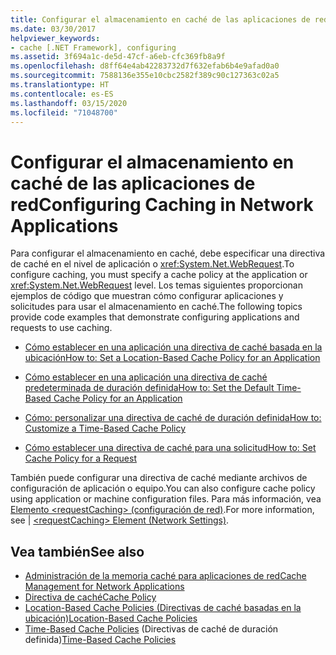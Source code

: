```yaml
---
title: Configurar el almacenamiento en caché de las aplicaciones de red
ms.date: 03/30/2017
helpviewer_keywords:
- cache [.NET Framework], configuring
ms.assetid: 3f694a1c-de5d-47cf-a6eb-cfc369fb8a9f
ms.openlocfilehash: d8ff64e4ab42283732d7f632efab6b4e9afad0a0
ms.sourcegitcommit: 7588136e355e10cbc2582f389c90c127363c02a5
ms.translationtype: HT
ms.contentlocale: es-ES
ms.lasthandoff: 03/15/2020
ms.locfileid: "71048700"
---
```

# <a name="configuring-caching-in-network-applications"></a><span data-ttu-id="9bc99-102">Configurar el almacenamiento en caché de las aplicaciones de red</span><span class="sxs-lookup"><span data-stu-id="9bc99-102">Configuring Caching in Network Applications</span></span>
<span data-ttu-id="9bc99-103">Para configurar el almacenamiento en caché, debe especificar una directiva de caché en el nivel de aplicación o <xref:System.Net.WebRequest>.</span><span class="sxs-lookup"><span data-stu-id="9bc99-103">To configure caching, you must specify a cache policy at the application or <xref:System.Net.WebRequest> level.</span></span> <span data-ttu-id="9bc99-104">Los temas siguientes proporcionan ejemplos de código que muestran cómo configurar aplicaciones y solicitudes para usar el almacenamiento en caché.</span><span class="sxs-lookup"><span data-stu-id="9bc99-104">The following topics provide code examples that demonstrate configuring applications and requests to use caching.</span></span>  
  
- [<span data-ttu-id="9bc99-105">Cómo establecer en una aplicación una directiva de caché basada en la ubicación</span><span class="sxs-lookup"><span data-stu-id="9bc99-105">How to: Set a Location-Based Cache Policy for an Application</span></span>](how-to-set-a-location-based-cache-policy-for-an-application.md)  
  
- [<span data-ttu-id="9bc99-106">Cómo establecer en una aplicación una directiva de caché predeterminada de duración definida</span><span class="sxs-lookup"><span data-stu-id="9bc99-106">How to: Set the Default Time-Based Cache Policy for an Application</span></span>](how-to-set-the-default-time-based-cache-policy-for-an-application.md)  
  
- [<span data-ttu-id="9bc99-107">Cómo: personalizar una directiva de caché de duración definida</span><span class="sxs-lookup"><span data-stu-id="9bc99-107">How to: Customize a Time-Based Cache Policy</span></span>](how-to-customize-a-time-based-cache-policy.md)  
  
- [<span data-ttu-id="9bc99-108">Cómo establecer una directiva de caché para una solicitud</span><span class="sxs-lookup"><span data-stu-id="9bc99-108">How to: Set Cache Policy for a Request</span></span>](how-to-set-cache-policy-for-a-request.md)  
  
 <span data-ttu-id="9bc99-109">También puede configurar una directiva de caché mediante archivos de configuración de aplicación o equipo.</span><span class="sxs-lookup"><span data-stu-id="9bc99-109">You can also configure cache policy using application or machine configuration files.</span></span> <span data-ttu-id="9bc99-110">Para más información, vea [Elemento \<requestCaching> (configuración de red)](../configure-apps/file-schema/network/requestcaching-element-network-settings.md).</span><span class="sxs-lookup"><span data-stu-id="9bc99-110">For more information, see &#124; [\<requestCaching> Element (Network Settings)](../configure-apps/file-schema/network/requestcaching-element-network-settings.md).</span></span>  
  
## <a name="see-also"></a><span data-ttu-id="9bc99-111">Vea también</span><span class="sxs-lookup"><span data-stu-id="9bc99-111">See also</span></span>

- [<span data-ttu-id="9bc99-112">Administración de la memoria caché para aplicaciones de red</span><span class="sxs-lookup"><span data-stu-id="9bc99-112">Cache Management for Network Applications</span></span>](cache-management-for-network-applications.md)
- [<span data-ttu-id="9bc99-113">Directiva de caché</span><span class="sxs-lookup"><span data-stu-id="9bc99-113">Cache Policy</span></span>](cache-policy.md)
- [<span data-ttu-id="9bc99-114">Location-Based Cache Policies (Directivas de caché basadas en la ubicación)</span><span class="sxs-lookup"><span data-stu-id="9bc99-114">Location-Based Cache Policies</span></span>](location-based-cache-policies.md)
- <span data-ttu-id="9bc99-115">[Time-Based Cache Policies](time-based-cache-policies.md) (Directivas de caché de duración definida)</span><span class="sxs-lookup"><span data-stu-id="9bc99-115">[Time-Based Cache Policies](time-based-cache-policies.md)</span></span>
